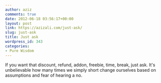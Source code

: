 ```yaml
---
author: aziz
comments: true
date: 2012-06-18 03:56:17+00:00
layout: post
link: https://azizali.com/just-ask/
slug: just-ask
title: Just ask
wordpress_id: 343
categories:
- Pure Wisdom
---
```


If you want that discount, refund, addon, freebie, time, break, just ask. It's unbelievable how many times we simply short change ourselves based on assumptions and fear of hearing a no.
